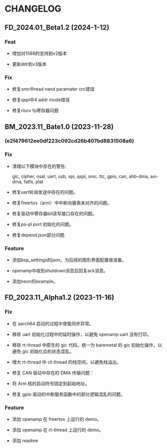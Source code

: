 # CHANGELOG

## FD_2024.01_Beta1.2 (2024-1-12)

### Feat

- 增加对1588的支持到v2版本

- 更新ddr到v3版本

### Fix

- 修复smc中read nand paramater crc错误

- 修复qspi中4 addr mode错误

- 修复riscv fp寄存器问题


## BM_2023.11_Bate1.0 (2023-11-28)

### (e2f479612ee0df223c092cd26b407bd8831508a6)

### Fix

- 清理以下模块中存在的警告:

  gic, cipher, osal, uart, usb, spi, qspi, smc, ttc, gpio, can, ahb-dma, axi-dma, fatfs, plat

- 修复uart轮询发送中存在的问题。

- 修复freertos（arm）中中断向量表未对齐的问题。

- 修复驱动中寄存器bit读写接口存在的问题。

- 修复ps-pl port 初始化的问题。

- 修复depend.json部分问题.

### Feature

- 添加bsp_settings的json，为后续的图形界面配置做准备。

- openamp中收到shutdown消息后回复ack消息。

- 添加neon的example。


## FD_2023.11_Alpha1.2 (2023-11-16)

### Fix

- 在 aarch64 启动的过程中使能同步异常。

- 移除 uart 初始化过程中的延时操作，以避免 openamp uart 没有打印。

- 移除 rt-thread 中原生的 gic 代码，统一为 baremetal 的 gic 初始化操作，以避免 gic 初始化后的状态混乱。

- 增大 rt-thread 中 cli thread 的栈空间，以避免栈溢出。

- 修复 CAN 驱动中存在的 DMA 传输问题：

- 将 Arm 核的启动符号固定到起始地址。

- 修复 gpio 驱动的中断服务函数中的部分逻辑混乱的问题。

### Feature

- 添加 openamp 在 freertos 上运行的 demo。

- 添加 openamp 在 rt-thread 上运行的 demo。

- 添加 readme

